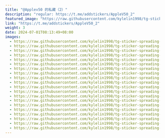 ```yaml
---
title: "@Applev50 的私藏（2）"
description: "regular: https://t.me/addstickers/AppleV50_2"
featured_image: "https://raw.githubusercontent.com/kylelin1998/tg-sticker-spreading-worldwide-images/main/img/eeb864d7-eb72-4c6f-8a44-3f70caa29331.jpg"
link: "https://t.me/addstickers/AppleV50_2"
weight: 3
date: 2024-07-01T08:13:49+08:00
images:
  - https://raw.githubusercontent.com/kylelin1998/tg-sticker-spreading-worldwide-images/main/img/eeb864d7-eb72-4c6f-8a44-3f70caa29331.jpg
  - https://raw.githubusercontent.com/kylelin1998/tg-sticker-spreading-worldwide-images/main/img/c85cf569-d83f-4b37-9727-a98701c73487.jpg
  - https://raw.githubusercontent.com/kylelin1998/tg-sticker-spreading-worldwide-images/main/img/475dd619-19f0-40a8-825d-4491afa52925.jpg
  - https://raw.githubusercontent.com/kylelin1998/tg-sticker-spreading-worldwide-images/main/img/10d6ff27-3341-4d07-a4d2-236bb933911e.jpg
  - https://raw.githubusercontent.com/kylelin1998/tg-sticker-spreading-worldwide-images/main/img/0236880d-8794-4b20-836b-84b7d5c87fe1.jpg
  - https://raw.githubusercontent.com/kylelin1998/tg-sticker-spreading-worldwide-images/main/img/02e8a760-dcaf-4cab-9cd6-3f8c1add9d30.jpg
  - https://raw.githubusercontent.com/kylelin1998/tg-sticker-spreading-worldwide-images/main/img/adbc4723-f702-474e-9d96-76c9b32214e2.jpg
  - https://raw.githubusercontent.com/kylelin1998/tg-sticker-spreading-worldwide-images/main/img/9fbd7050-dfdd-4a89-934c-08be9ec3d347.jpg
  - https://raw.githubusercontent.com/kylelin1998/tg-sticker-spreading-worldwide-images/main/img/d5471674-ed6e-4f5b-b1a0-fe5cff04c050.jpg
  - https://raw.githubusercontent.com/kylelin1998/tg-sticker-spreading-worldwide-images/main/img/7c52e614-8d63-4a87-b120-7cbcc256337c.jpg
  - https://raw.githubusercontent.com/kylelin1998/tg-sticker-spreading-worldwide-images/main/img/e99661d3-9ebd-43e3-84e5-f5aa1837d2e9.jpg
  - https://raw.githubusercontent.com/kylelin1998/tg-sticker-spreading-worldwide-images/main/img/160736ec-5971-4f56-9cc4-4c6c1b0edb24.jpg
  - https://raw.githubusercontent.com/kylelin1998/tg-sticker-spreading-worldwide-images/main/img/91b38e35-6baf-4bfb-8499-40840983b4bb.jpg
  - https://raw.githubusercontent.com/kylelin1998/tg-sticker-spreading-worldwide-images/main/img/e464b1e2-5b5c-4047-ab36-0059c40d2901.jpg
  - https://raw.githubusercontent.com/kylelin1998/tg-sticker-spreading-worldwide-images/main/img/678c6a02-31fd-4629-8b01-39b2d3187557.jpg
  - https://raw.githubusercontent.com/kylelin1998/tg-sticker-spreading-worldwide-images/main/img/072e3fc5-8f91-4657-9d63-d784dfe79d02.jpg
  - https://raw.githubusercontent.com/kylelin1998/tg-sticker-spreading-worldwide-images/main/img/e6cc292f-ca99-437d-b243-f72228e4ad66.jpg
  - https://raw.githubusercontent.com/kylelin1998/tg-sticker-spreading-worldwide-images/main/img/fead91d2-f45b-46d1-a3fc-634de0d0a321.jpg
  - https://raw.githubusercontent.com/kylelin1998/tg-sticker-spreading-worldwide-images/main/img/edd11d07-afde-4b93-b974-4ceb18673ed0.jpg
  - https://raw.githubusercontent.com/kylelin1998/tg-sticker-spreading-worldwide-images/main/img/5e50aa92-4253-48e4-9ba0-43be0fbae50f.jpg
---
```

